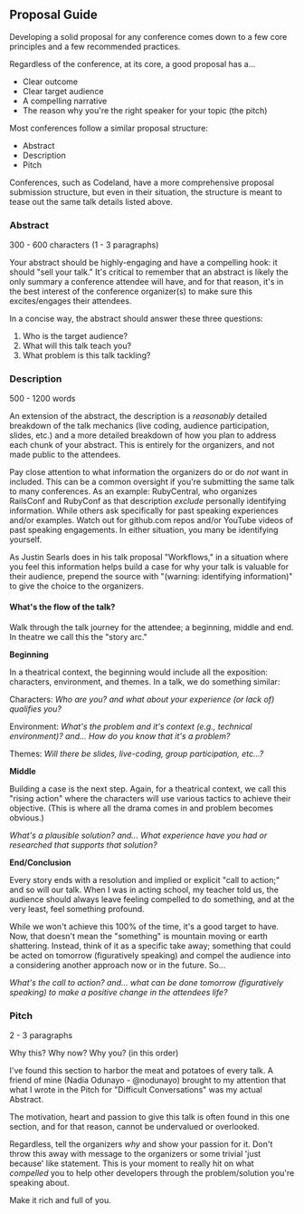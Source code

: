 ## Proposal Guide

Developing a solid proposal for any conference comes down to a few core
principles and a few recommended practices.

Regardless of the conference, at its core, a good proposal has a...

*   Clear outcome
*   Clear target audience
*   A compelling narrative
*   The reason why you're the right speaker for your topic (the pitch)

Most conferences follow a similar proposal structure:

*   Abstract
*   Description
*   Pitch

Conferences, such as Codeland, have a more comprehensive proposal submission
structure, but even in their situation, the structure is meant to tease out the
same talk details listed above.

### Abstract

300 - 600 characters (1 - 3 paragraphs)

Your abstract should be highly-engaging and have a compelling hook: it should
"sell your talk." It's critical to remember that an abstract is likely the
only summary a conference attendee will have, and for that reason, it's in the
best interest of the conference organizer(s) to make sure this excites/engages
their attendees.

In a concise way, the abstract should answer these three questions:

1.  Who is the target audience?
1.  What will this talk teach you?
1.  What problem is this talk tackling?

### Description

500 - 1200 words

An extension of the abstract, the description is a _reasonably_ detailed
breakdown of the talk mechanics (live coding, audience participation, slides,
etc.) and a more detailed breakdown of how you plan to address each chunk of
your abstract. This is entirely for the organizers, and not made public to the
attendees.

Pay close attention to what information the organizers do or do _not_ want in
included.  This can be a common oversight if you're submitting the same talk to
many conferences. As an example: RubyCentral, who organizes RailsConf and
RubyConf as that description _exclude_ personally identifying information. While
others ask specifically for past speaking experiences and/or examples. Watch out
for github.com repos and/or YouTube videos of past speaking engagements.  In
either situation, you many be identifying yourself.

As Justin Searls does in his talk proposal "Workflows," in a situation where you
feel this information helps build a case for why your talk is valuable for their
audience, prepend the source with "(warning: identifying information)" to give
the choice to the organizers.

#### What's the flow of the talk?

Walk through the talk journey for the attendee; a beginning, middle and end. In
theatre we call this the "story arc."

**Beginning**

In a theatrical context, the beginning would include all the exposition:
characters, environment, and themes.  In a talk, we do something similar:

Characters: _Who are you? and what about your experience (or lack of) qualifies
  you?_

Environment: _What's the problem and it's context (e.g.,
  technical environment)? and... How do you know that it's a problem?_

Themes: _Will there be slides, live-coding, group participation, etc...?_

**Middle**

Building a case is the next step. Again, for a theatrical context, we call this
"rising action" where the characters will use various tactics to achieve their
objective. (This is where all the drama comes in and problem becomes obvious.)

_What's a plausible solution? and... What experience have you had or researched
that supports that solution?_

**End/Conclusion**

Every story ends with a resolution and implied or explicit "call to action;" and
so will our talk.  When I was in acting school, my teacher told us, the audience
should always leave feeling compelled to do something, and at the very least,
feel something profound.

While we won't achieve this 100% of the time, it's a good target to have. Now,
that doesn't mean the "something" is mountain moving or earth shattering.
Instead, think of it as a specific take away; something that could be acted on
tomorrow (figuratively speaking) and compel the audience into a considering
another approach now or in the future. So...

_What's the call to action? and... what can be done tomorrow (figuratively
speaking) to make a positive change in the attendees life?_

### Pitch

2 - 3 paragraphs

Why this? Why now? Why you? (in this order)

I've found this section to harbor the meat and potatoes of every talk. A friend
of mine (Nadia Odunayo - @nodunayo) brought to my attention that what I wrote in
the Pitch for "Difficult Conversations" was my actual Abstract.

The motivation, heart and passion to give this talk is often found in this one
section, and for that reason, cannot be undervalued or overlooked.

Regardless, tell the organizers _why_ and show your passion for it. Don't throw
this away with message to the organizers or some trivial 'just because' like
statement. This is your moment to really hit on what _compelled_ you to help
other developers through the problem/solution you're speaking about.

Make it rich and full of you.
